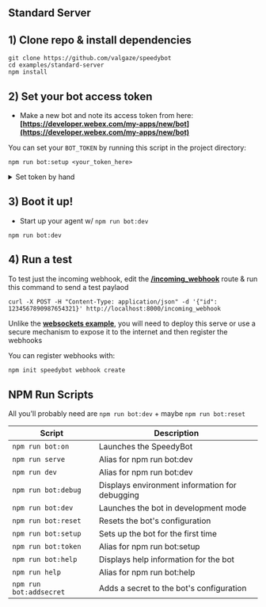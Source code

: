## Standard Server

## 1) Clone repo & install dependencies

```
git clone https://github.com/valgaze/speedybot
cd examples/standard-server
npm install
```

## 2) Set your bot access token

- Make a new bot and note its access token from here: **[https://developer.webex.com/my-apps/new/bot](https://developer.webex.com/my-apps/new/bot)**

You can set your `BOT_TOKEN` by running this script in the project directory:

`npm run bot:setup <your_token_here>`

<details><summary>Set token by hand</summary>

Copy the file **[.env.example](.env.example)** as `.env` in the root of your project and save your access token under the `BOT_TOKEN` field, ex

```
BOT_TOKEN=__REPLACE__ME__
```

</details>

## 3) Boot it up!

- Start up your agent w/ `npm run bot:dev`

```
npm run bot:dev
```

## 4) Run a test

To test just the incoming webhook, edit the **[/incoming_webhook](./src/index.ts)** route & run this command to send a test paylaod

```
curl -X POST -H "Content-Type: application/json" -d '{"id": 1234567890987654321}' http://localhost:8000/incoming_webhook
```

Unlike the **[websockets example](https://speedybot.js.org/examples/speedybot-starter/README)**, you will need to deploy this serve or use a secure mechanism to expose it to the internet and then register the webhooks

You can register webhooks with:

```sh
npm init speedybot webhook create
```

## NPM Run Scripts

All you'll probably need are `npm run bot:dev` + maybe `npm run bot:reset`

| Script                  | Description                                    |
| ----------------------- | ---------------------------------------------- |
| `npm run bot:on`        | Launches the SpeedyBot                         |
| `npm run serve`         | Alias for npm run bot:dev                      |
| `npm run dev`           | Alias for npm run bot:dev                      |
| `npm run bot:debug`     | Displays environment information for debugging |
| `npm run bot:dev`       | Launches the bot in development mode           |
| `npm run bot:reset`     | Resets the bot's configuration                 |
| `npm run bot:setup`     | Sets up the bot for the first time             |
| `npm run bot:token`     | Alias for npm run bot:setup                    |
| `npm run bot:help`      | Displays help information for the bot          |
| `npm run help`          | Alias for npm run bot:help                     |
| `npm run bot:addsecret` | Adds a secret to the bot's configuration       |
